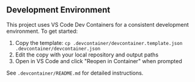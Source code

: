 ## Development Environment

This project uses VS Code Dev Containers for a consistent development environment. To get started:

1. Copy the template: `cp .devcontainer/devcontainer.template.json .devcontainer/devcontainer.json`
2. Edit the copy with your local repository and output paths
3. Open in VS Code and click "Reopen in Container" when prompted

See `.devcontainer/README.md` for detailed instructions. 